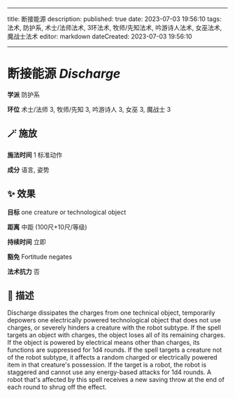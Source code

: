 
---
title: 断接能源
description: 
published: true
date: 2023-07-03 19:56:10
tags: 法术, 防护系, 术士/法师法术, 3环法术, 牧师/先知法术, 吟游诗人法术, 女巫法术, 魔战士法术
editor: markdown
dateCreated: 2023-07-03 19:56:10

---

# **断接能源** *Discharge*

**学派** 防护系 

**环位** 术士/法师 3, 牧师/先知 3, 吟游诗人 3, 女巫 3, 魔战士 3

## 🪄 施放

**施法时间** 1 标准动作

**成分** 语言, 姿势

## ✨ 效果 

**目标** one creature or technological object 

**距离** 中距 (100尺+10尺/等级)  

**持续时间** 立即 

**豁免** Fortitude negates

**法术抗力** 否

## 📖 描述

Discharge dissipates the charges from one technical object, temporarily depowers one electrically powered technological object that does not use charges, or severely hinders a creature with the robot subtype. If the spell targets an object with charges, the object loses all of its remaining charges. If the object is powered by electrical means other than charges, its functions are suppressed for 1d4 rounds. If the spell targets a creature not of the robot subtype, it affects a random charged or electrically powered item in that creature's possession. If the target is a robot, the robot is staggered and cannot use any energy-based attacks for 1d4 rounds. A robot that's affected by this spell receives a new saving throw at the end of each round to shrug off the effect.
    